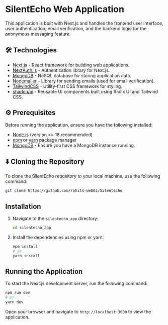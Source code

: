 # SilentEcho Web Application

This application is built with Next.js and handles the frontend user interface, user authentication, email verification, and the backend logic for the anonymous messaging feature.

## 🛠️ Technologies

- [Next.js](https://nextjs.org/) - React framework for building web applications.
- [NextAuth.js](https://next-auth.js.org/) - Authentication library for Next.js.
- [MongoDB](https://www.mongodb.com/) - NoSQL database for storing application data.
- [Nodemailer](https://nodemailer.com/about/) - Library for sending emails (used for email verification).
- [TailwindCSS](https://tailwindcss.com/) - Utility-first CSS framework for styling.
- [shadcn/ui](https://ui.shadcn.com/) - Reusable UI components built using Radix UI and Tailwind CSS.

## ⚙️ Prerequisites

Before running the application, ensure you have the following installed:

- [Node.js](https://nodejs.org/) (version >= 18 recommended)
- [npm](https://www.npmjs.com/) or [yarn](https://yarnpkg.com/) package manager
- [MongoDB](https://www.mongodb.com/try/download/community) - Ensure you have a MongoDB instance running.

## ⬇️ Cloning the Repository

To clone the SilentEcho repository to your local machine, use the following command:

```bash
git clone https://github.com/rohits-web03/SilentEcho
```

## Installation

1. Navigate to the `silentecho_app` directory:
   ```bash
   cd silentecho_app
   ```

2. Install the dependencies using npm or yarn:
   ```bash
   npm install
   # or
   yarn install
   ```

## Running the Application

To start the Next.js development server, run the following command:

```bash
npm run dev
# or
yarn dev
```

Open your browser and navigate to `http://localhost:3000` to view the application.